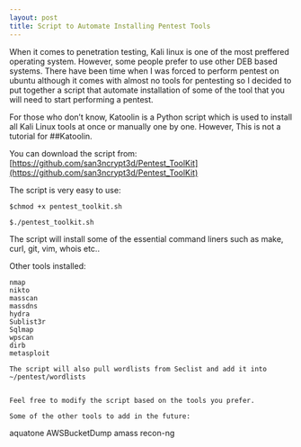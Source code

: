 ```yaml
---
layout: post
title: Script to Automate Installing Pentest Tools
---
```


When it comes to penetration testing, Kali linux is one of the most preffered operating system. However, some people prefer to use other DEB based systems. There have been time when I was forced to perform pentest on ubuntu although it comes with almost no tools for pentesting so I decided to put together a script that automate installation of some of the tool that you will need to start performing a pentest.

For those who don’t know, Katoolin is a Python script which is used to install all Kali Linux tools at once or manually one by one. However, This is not a tutorial for ##Katoolin.

You can download the script from: [https://github.com/san3ncrypt3d/Pentest_ToolKit](https://github.com/san3ncrypt3d/Pentest_ToolKit) 

The script is very easy to use:

```
$chmod +x pentest_toolkit.sh 
```

```
$./pentest_toolkit.sh
```

The script will install some of the essential command liners such as make, curl, git, vim, whois etc..

Other tools installed:

```
nmap
nikto
masscan
massdns
hydra
Sublist3r
Sqlmap
wpscan
dirb
metasploit

The script will also pull wordlists from Seclist and add it into ~/pentest/wordlists


Feel free to modify the script based on the tools you prefer.

Some of the other tools to add in the future:

```
aquatone
AWSBucketDump
amass
recon-ng
```


